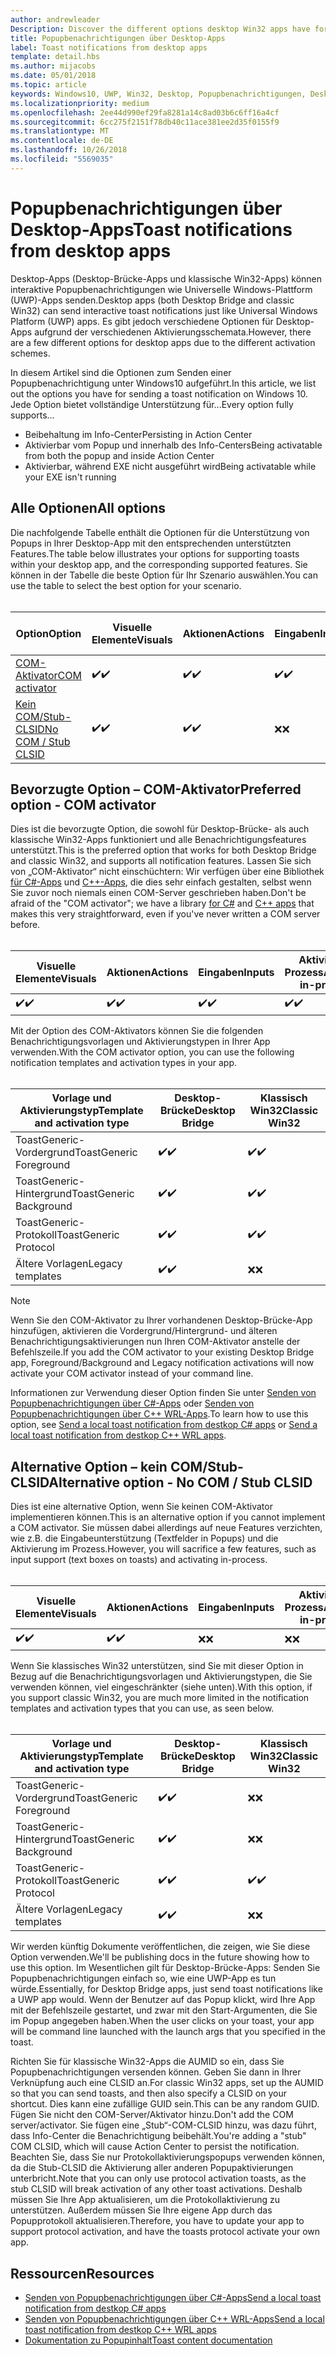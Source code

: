 ```yaml
---
author: andrewleader
Description: Discover the different options desktop Win32 apps have for sending toast notifications
title: Popupbenachrichtigungen über Desktop-Apps
label: Toast notifications from desktop apps
template: detail.hbs
ms.author: mijacobs
ms.date: 05/01/2018
ms.topic: article
keywords: Windows10, UWP, Win32, Desktop, Popupbenachrichtigungen, Desktop-Brücke, Optionen zum Senden von Popups, COM-Server, COM-Aktivator, COM, gefälschter COM, kein COM, ohne COM, Senden von Popupbenachrichtigungen
ms.localizationpriority: medium
ms.openlocfilehash: 2ee44d990ef29fa8281a14c8ad03b6c6ff16a4cf
ms.sourcegitcommit: 6cc275f2151f78db40c11ace381ee2d35f0155f9
ms.translationtype: MT
ms.contentlocale: de-DE
ms.lasthandoff: 10/26/2018
ms.locfileid: "5569035"
---
```

# <a name="toast-notifications-from-desktop-apps"></a><span data-ttu-id="a0392-103">Popupbenachrichtigungen über Desktop-Apps</span><span class="sxs-lookup"><span data-stu-id="a0392-103">Toast notifications from desktop apps</span></span>

<span data-ttu-id="a0392-104">Desktop-Apps (Desktop-Brücke-Apps und klassische Win32-Apps) können interaktive Popupbenachrichtigungen wie Universelle Windows-Plattform (UWP)-Apps senden.</span><span class="sxs-lookup"><span data-stu-id="a0392-104">Desktop apps (both Desktop Bridge and classic Win32) can send interactive toast notifications just like Universal Windows Platform (UWP) apps.</span></span> <span data-ttu-id="a0392-105">Es gibt jedoch verschiedene Optionen für Desktop-Apps aufgrund der verschiedenen Aktivierungsschemata.</span><span class="sxs-lookup"><span data-stu-id="a0392-105">However, there are a few different options for desktop apps due to the different activation schemes.</span></span>

<span data-ttu-id="a0392-106">In diesem Artikel sind die Optionen zum Senden einer Popupbenachrichtigung unter Windows10 aufgeführt.</span><span class="sxs-lookup"><span data-stu-id="a0392-106">In this article, we list out the options you have for sending a toast notification on Windows 10.</span></span> <span data-ttu-id="a0392-107">Jede Option bietet vollständige Unterstützung für...</span><span class="sxs-lookup"><span data-stu-id="a0392-107">Every option fully supports...</span></span>

* <span data-ttu-id="a0392-108">Beibehaltung im Info-Center</span><span class="sxs-lookup"><span data-stu-id="a0392-108">Persisting in Action Center</span></span>
* <span data-ttu-id="a0392-109">Aktivierbar vom Popup und innerhalb des Info-Centers</span><span class="sxs-lookup"><span data-stu-id="a0392-109">Being activatable from both the popup and inside Action Center</span></span>
* <span data-ttu-id="a0392-110">Aktivierbar, während EXE nicht ausgeführt wird</span><span class="sxs-lookup"><span data-stu-id="a0392-110">Being activatable while your EXE isn't running</span></span>

## <a name="all-options"></a><span data-ttu-id="a0392-111">Alle Optionen</span><span class="sxs-lookup"><span data-stu-id="a0392-111">All options</span></span>

<span data-ttu-id="a0392-112">Die nachfolgende Tabelle enthält die Optionen für die Unterstützung von Popups in Ihrer Desktop-App mit den entsprechenden unterstützten Features.</span><span class="sxs-lookup"><span data-stu-id="a0392-112">The table below illustrates your options for supporting toasts within your desktop app, and the corresponding supported features.</span></span> <span data-ttu-id="a0392-113">Sie können in der Tabelle die beste Option für Ihr Szenario auswählen.</span><span class="sxs-lookup"><span data-stu-id="a0392-113">You can use the table to select the best option for your scenario.</span></span><br/><br/>

| <span data-ttu-id="a0392-114">Option</span><span class="sxs-lookup"><span data-stu-id="a0392-114">Option</span></span> | <span data-ttu-id="a0392-115">Visuelle Elemente</span><span class="sxs-lookup"><span data-stu-id="a0392-115">Visuals</span></span> | <span data-ttu-id="a0392-116">Aktionen</span><span class="sxs-lookup"><span data-stu-id="a0392-116">Actions</span></span> | <span data-ttu-id="a0392-117">Eingaben</span><span class="sxs-lookup"><span data-stu-id="a0392-117">Inputs</span></span> | <span data-ttu-id="a0392-118">Aktiviert im Prozess</span><span class="sxs-lookup"><span data-stu-id="a0392-118">Activates in-process</span></span> |
| -- | -- | -- | -- | -- |
| [<span data-ttu-id="a0392-119">COM-Aktivator</span><span class="sxs-lookup"><span data-stu-id="a0392-119">COM activator</span></span>](#preferred-option---com-activator) | <span data-ttu-id="a0392-120">✔️</span><span class="sxs-lookup"><span data-stu-id="a0392-120">✔️</span></span> | <span data-ttu-id="a0392-121">✔️</span><span class="sxs-lookup"><span data-stu-id="a0392-121">✔️</span></span> | <span data-ttu-id="a0392-122">✔️</span><span class="sxs-lookup"><span data-stu-id="a0392-122">✔️</span></span> | <span data-ttu-id="a0392-123">✔️</span><span class="sxs-lookup"><span data-stu-id="a0392-123">✔️</span></span> |
| [<span data-ttu-id="a0392-124">Kein COM/Stub-CLSID</span><span class="sxs-lookup"><span data-stu-id="a0392-124">No COM / Stub CLSID</span></span>](#alternative-option---no-com--stub-clsid) | <span data-ttu-id="a0392-125">✔️</span><span class="sxs-lookup"><span data-stu-id="a0392-125">✔️</span></span> | <span data-ttu-id="a0392-126">✔️</span><span class="sxs-lookup"><span data-stu-id="a0392-126">✔️</span></span> | <span data-ttu-id="a0392-127">❌</span><span class="sxs-lookup"><span data-stu-id="a0392-127">❌</span></span> | <span data-ttu-id="a0392-128">❌</span><span class="sxs-lookup"><span data-stu-id="a0392-128">❌</span></span> |


## <a name="preferred-option---com-activator"></a><span data-ttu-id="a0392-129">Bevorzugte Option – COM-Aktivator</span><span class="sxs-lookup"><span data-stu-id="a0392-129">Preferred option - COM activator</span></span>

<span data-ttu-id="a0392-130">Dies ist die bevorzugte Option, die sowohl für Desktop-Brücke- als auch klassische Win32-Apps funktioniert und alle Benachrichtigungsfeatures unterstützt.</span><span class="sxs-lookup"><span data-stu-id="a0392-130">This is the preferred option that works for both Desktop Bridge and classic Win32, and supports all notification features.</span></span> <span data-ttu-id="a0392-131">Lassen Sie sich von „COM-Aktivator“ nicht einschüchtern: Wir verfügen über eine Bibliothek [für C#-Apps](send-local-toast-desktop.md) und [C++-Apps](send-local-toast-desktop-cpp-wrl.md), die dies sehr einfach gestalten, selbst wenn Sie zuvor noch niemals einen COM-Server geschrieben haben.</span><span class="sxs-lookup"><span data-stu-id="a0392-131">Don't be afraid of the "COM activator"; we have a library [for C#](send-local-toast-desktop.md) and [C++ apps](send-local-toast-desktop-cpp-wrl.md) that makes this very straightforward, even if you've never written a COM server before.</span></span><br/><br/>

| <span data-ttu-id="a0392-132">Visuelle Elemente</span><span class="sxs-lookup"><span data-stu-id="a0392-132">Visuals</span></span> | <span data-ttu-id="a0392-133">Aktionen</span><span class="sxs-lookup"><span data-stu-id="a0392-133">Actions</span></span> | <span data-ttu-id="a0392-134">Eingaben</span><span class="sxs-lookup"><span data-stu-id="a0392-134">Inputs</span></span> | <span data-ttu-id="a0392-135">Aktiviert im Prozess</span><span class="sxs-lookup"><span data-stu-id="a0392-135">Activates in-process</span></span> |
| -- | -- | -- | -- |
| <span data-ttu-id="a0392-136">✔️</span><span class="sxs-lookup"><span data-stu-id="a0392-136">✔️</span></span> | <span data-ttu-id="a0392-137">✔️</span><span class="sxs-lookup"><span data-stu-id="a0392-137">✔️</span></span> | <span data-ttu-id="a0392-138">✔️</span><span class="sxs-lookup"><span data-stu-id="a0392-138">✔️</span></span> | <span data-ttu-id="a0392-139">✔️</span><span class="sxs-lookup"><span data-stu-id="a0392-139">✔️</span></span> |

<span data-ttu-id="a0392-140">Mit der Option des COM-Aktivators können Sie die folgenden Benachrichtigungsvorlagen und Aktivierungstypen in Ihrer App verwenden.</span><span class="sxs-lookup"><span data-stu-id="a0392-140">With the COM activator option, you can use the following notification templates and activation types in your app.</span></span><br/><br/>

| <span data-ttu-id="a0392-141">Vorlage und Aktivierungstyp</span><span class="sxs-lookup"><span data-stu-id="a0392-141">Template and activation type</span></span> | <span data-ttu-id="a0392-142">Desktop-Brücke</span><span class="sxs-lookup"><span data-stu-id="a0392-142">Desktop Bridge</span></span> | <span data-ttu-id="a0392-143">Klassisch Win32</span><span class="sxs-lookup"><span data-stu-id="a0392-143">Classic Win32</span></span> |
| -- | -- | -- |
| <span data-ttu-id="a0392-144">ToastGeneric-Vordergrund</span><span class="sxs-lookup"><span data-stu-id="a0392-144">ToastGeneric Foreground</span></span> | <span data-ttu-id="a0392-145">✔️</span><span class="sxs-lookup"><span data-stu-id="a0392-145">✔️</span></span> | <span data-ttu-id="a0392-146">✔️</span><span class="sxs-lookup"><span data-stu-id="a0392-146">✔️</span></span> |
| <span data-ttu-id="a0392-147">ToastGeneric-Hintergrund</span><span class="sxs-lookup"><span data-stu-id="a0392-147">ToastGeneric Background</span></span> | <span data-ttu-id="a0392-148">✔️</span><span class="sxs-lookup"><span data-stu-id="a0392-148">✔️</span></span> | <span data-ttu-id="a0392-149">✔️</span><span class="sxs-lookup"><span data-stu-id="a0392-149">✔️</span></span> |
| <span data-ttu-id="a0392-150">ToastGeneric-Protokoll</span><span class="sxs-lookup"><span data-stu-id="a0392-150">ToastGeneric Protocol</span></span> | <span data-ttu-id="a0392-151">✔️</span><span class="sxs-lookup"><span data-stu-id="a0392-151">✔️</span></span> | <span data-ttu-id="a0392-152">✔️</span><span class="sxs-lookup"><span data-stu-id="a0392-152">✔️</span></span> |
| <span data-ttu-id="a0392-153">Ältere Vorlagen</span><span class="sxs-lookup"><span data-stu-id="a0392-153">Legacy templates</span></span> | <span data-ttu-id="a0392-154">✔️</span><span class="sxs-lookup"><span data-stu-id="a0392-154">✔️</span></span> | <span data-ttu-id="a0392-155">❌</span><span class="sxs-lookup"><span data-stu-id="a0392-155">❌</span></span> |

> [!NOTE]
> <span data-ttu-id="a0392-156">Wenn Sie den COM-Aktivator zu Ihrer vorhandenen Desktop-Brücke-App hinzufügen, aktivieren die Vordergrund/Hintergrund- und älteren Benachrichtigungsaktivierungen nun Ihren COM-Aktivator anstelle der Befehlszeile.</span><span class="sxs-lookup"><span data-stu-id="a0392-156">If you add the COM activator to your existing Desktop Bridge app, Foreground/Background and Legacy notification activations will now activate your COM activator instead of your command line.</span></span>

<span data-ttu-id="a0392-157">Informationen zur Verwendung dieser Option finden Sie unter [Senden von Popupbenachrichtigungen über C#-Apps](send-local-toast-desktop.md) oder [Senden von Popupbenachrichtigungen über C++ WRL-Apps](send-local-toast-desktop-cpp-wrl.md).</span><span class="sxs-lookup"><span data-stu-id="a0392-157">To learn how to use this option, see [Send a local toast notification from destkop C# apps](send-local-toast-desktop.md) or [Send a local toast notification from destkop C++ WRL apps](send-local-toast-desktop-cpp-wrl.md).</span></span>


## <a name="alternative-option---no-com--stub-clsid"></a><span data-ttu-id="a0392-158">Alternative Option – kein COM/Stub-CLSID</span><span class="sxs-lookup"><span data-stu-id="a0392-158">Alternative option - No COM / Stub CLSID</span></span>

<span data-ttu-id="a0392-159">Dies ist eine alternative Option, wenn Sie keinen COM-Aktivator implementieren können.</span><span class="sxs-lookup"><span data-stu-id="a0392-159">This is an alternative option if you cannot implement a COM activator.</span></span> <span data-ttu-id="a0392-160">Sie müssen dabei allerdings auf neue Features verzichten, wie z.B. die Eingabeunterstützung (Textfelder in Popups) und die Aktivierung im Prozess.</span><span class="sxs-lookup"><span data-stu-id="a0392-160">However, you will sacrifice a few features, such as input support (text boxes on toasts) and activating in-process.</span></span><br/><br/>

| <span data-ttu-id="a0392-161">Visuelle Elemente</span><span class="sxs-lookup"><span data-stu-id="a0392-161">Visuals</span></span> | <span data-ttu-id="a0392-162">Aktionen</span><span class="sxs-lookup"><span data-stu-id="a0392-162">Actions</span></span> | <span data-ttu-id="a0392-163">Eingaben</span><span class="sxs-lookup"><span data-stu-id="a0392-163">Inputs</span></span> | <span data-ttu-id="a0392-164">Aktiviert im Prozess</span><span class="sxs-lookup"><span data-stu-id="a0392-164">Activates in-process</span></span> |
| -- | -- | -- | -- |
| <span data-ttu-id="a0392-165">✔️</span><span class="sxs-lookup"><span data-stu-id="a0392-165">✔️</span></span> | <span data-ttu-id="a0392-166">✔️</span><span class="sxs-lookup"><span data-stu-id="a0392-166">✔️</span></span> | <span data-ttu-id="a0392-167">❌</span><span class="sxs-lookup"><span data-stu-id="a0392-167">❌</span></span> | <span data-ttu-id="a0392-168">❌</span><span class="sxs-lookup"><span data-stu-id="a0392-168">❌</span></span> |

<span data-ttu-id="a0392-169">Wenn Sie klassisches Win32 unterstützen, sind Sie mit dieser Option in Bezug auf die Benachrichtigungsvorlagen und Aktivierungstypen, die Sie verwenden können, viel eingeschränkter (siehe unten).</span><span class="sxs-lookup"><span data-stu-id="a0392-169">With this option, if you support classic Win32, you are much more limited in the notification templates and activation types that you can use, as seen below.</span></span><br/><br/>

| <span data-ttu-id="a0392-170">Vorlage und Aktivierungstyp</span><span class="sxs-lookup"><span data-stu-id="a0392-170">Template and activation type</span></span> | <span data-ttu-id="a0392-171">Desktop-Brücke</span><span class="sxs-lookup"><span data-stu-id="a0392-171">Desktop Bridge</span></span> | <span data-ttu-id="a0392-172">Klassisch Win32</span><span class="sxs-lookup"><span data-stu-id="a0392-172">Classic Win32</span></span> |
| -- | -- | -- |
| <span data-ttu-id="a0392-173">ToastGeneric-Vordergrund</span><span class="sxs-lookup"><span data-stu-id="a0392-173">ToastGeneric Foreground</span></span> | <span data-ttu-id="a0392-174">✔️</span><span class="sxs-lookup"><span data-stu-id="a0392-174">✔️</span></span> | <span data-ttu-id="a0392-175">❌</span><span class="sxs-lookup"><span data-stu-id="a0392-175">❌</span></span> |
| <span data-ttu-id="a0392-176">ToastGeneric-Hintergrund</span><span class="sxs-lookup"><span data-stu-id="a0392-176">ToastGeneric Background</span></span> | <span data-ttu-id="a0392-177">✔️</span><span class="sxs-lookup"><span data-stu-id="a0392-177">✔️</span></span> | <span data-ttu-id="a0392-178">❌</span><span class="sxs-lookup"><span data-stu-id="a0392-178">❌</span></span> |
| <span data-ttu-id="a0392-179">ToastGeneric-Protokoll</span><span class="sxs-lookup"><span data-stu-id="a0392-179">ToastGeneric Protocol</span></span> | <span data-ttu-id="a0392-180">✔️</span><span class="sxs-lookup"><span data-stu-id="a0392-180">✔️</span></span> | <span data-ttu-id="a0392-181">✔️</span><span class="sxs-lookup"><span data-stu-id="a0392-181">✔️</span></span> |
| <span data-ttu-id="a0392-182">Ältere Vorlagen</span><span class="sxs-lookup"><span data-stu-id="a0392-182">Legacy templates</span></span> | <span data-ttu-id="a0392-183">✔️</span><span class="sxs-lookup"><span data-stu-id="a0392-183">✔️</span></span> | <span data-ttu-id="a0392-184">❌</span><span class="sxs-lookup"><span data-stu-id="a0392-184">❌</span></span> |

<span data-ttu-id="a0392-185">Wir werden künftig Dokumente veröffentlichen, die zeigen, wie Sie diese Option verwenden.</span><span class="sxs-lookup"><span data-stu-id="a0392-185">We'll be publishing docs in the future showing how to use this option.</span></span> <span data-ttu-id="a0392-186">Im Wesentlichen gilt für Desktop-Brücke-Apps: Senden Sie Popupbenachrichtigungen einfach so, wie eine UWP-App es tun würde.</span><span class="sxs-lookup"><span data-stu-id="a0392-186">Essentially, for Desktop Bridge apps, just send toast notifications like a UWP app would.</span></span> <span data-ttu-id="a0392-187">Wenn der Benutzer auf das Popup klickt, wird Ihre App mit der Befehlszeile gestartet, und zwar mit den Start-Argumenten, die Sie im Popup angegeben haben.</span><span class="sxs-lookup"><span data-stu-id="a0392-187">When the user clicks on your toast, your app will be command line launched with the launch args that you specified in the toast.</span></span>

<span data-ttu-id="a0392-188">Richten Sie für klassische Win32-Apps die AUMID so ein, dass Sie Popupbenachrichtigungen versenden können. Geben Sie dann in Ihrer Verknüpfung auch eine CLSID an.</span><span class="sxs-lookup"><span data-stu-id="a0392-188">For classic Win32 apps, set up the AUMID so that you can send toasts, and then also specify a CLSID on your shortcut.</span></span> <span data-ttu-id="a0392-189">Dies kann eine zufällige GUID sein.</span><span class="sxs-lookup"><span data-stu-id="a0392-189">This can be any random GUID.</span></span> <span data-ttu-id="a0392-190">Fügen Sie nicht den COM-Server/Aktivator hinzu.</span><span class="sxs-lookup"><span data-stu-id="a0392-190">Don't add the COM server/activator.</span></span> <span data-ttu-id="a0392-191">Sie fügen eine „Stub“-COM-CLSID hinzu, was dazu führt, dass Info-Center die Benachrichtigung beibehält.</span><span class="sxs-lookup"><span data-stu-id="a0392-191">You're adding a "stub" COM CLSID, which will cause Action Center to persist the notification.</span></span> <span data-ttu-id="a0392-192">Beachten Sie, dass Sie nur Protokollaktivierungspopups verwenden können, da die Stub-CLSID die Aktivierung aller anderen Popupaktivierungen unterbricht.</span><span class="sxs-lookup"><span data-stu-id="a0392-192">Note that you can only use protocol activation toasts, as the stub CLSID will break activation of any other toast activations.</span></span> <span data-ttu-id="a0392-193">Deshalb müssen Sie Ihre App aktualisieren, um die Protokollaktivierung zu unterstützen. Außerdem müssen Sie Ihre eigene App durch das Popupprotokoll aktualisieren.</span><span class="sxs-lookup"><span data-stu-id="a0392-193">Therefore, you have to update your app to support protocol activation, and have the toasts protocol activate your own app.</span></span>


## <a name="resources"></a><span data-ttu-id="a0392-194">Ressourcen</span><span class="sxs-lookup"><span data-stu-id="a0392-194">Resources</span></span>

* [<span data-ttu-id="a0392-195">Senden von Popupbenachrichtigungen über C#-Apps</span><span class="sxs-lookup"><span data-stu-id="a0392-195">Send a local toast notification from destkop C# apps</span></span>](send-local-toast-desktop.md)
* [<span data-ttu-id="a0392-196">Senden von Popupbenachrichtigungen über C++ WRL-Apps</span><span class="sxs-lookup"><span data-stu-id="a0392-196">Send a local toast notification from destkop C++ WRL apps</span></span>](send-local-toast-desktop-cpp-wrl.md)
* [<span data-ttu-id="a0392-197">Dokumentation zu Popupinhalt</span><span class="sxs-lookup"><span data-stu-id="a0392-197">Toast content documentation</span></span>](adaptive-interactive-toasts.md)